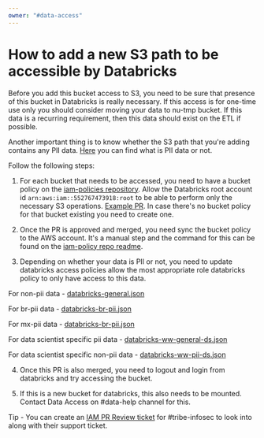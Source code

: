 ```yaml
---
owner: "#data-access"
---
```


# How to add a new S3 path to be accessible by Databricks

Before you add this bucket access to S3, you need to be sure that presence of this bucket in Databricks is really necessary. If this access is for one-time use only you should consider moving your data to nu-tmp bucket. If this data is a recurring requirement, then this data should exist on the ETL if possible.

Another important thing is to know whether the S3 path that you're adding contains any PII data. [Here](https://data-platform-docs.nubank.com.br/data-users/FAQs/pii-data/#what-is-considered-as-pii-and-personal-data) you can find what is PII data or not.

Follow the following steps:

1. For each bucket that needs to be accessed, you need to have a bucket policy on the [iam-policies repository](https://github.com/nubank/iam-policies). Allow the Databricks root account id `arn:aws:iam::552767473918:root` to be able to perform only the necessary S3 operations. [Example PR](https://github.com/nubank/iam-policies/pull/6269). In case there's no bucket policy for that bucket existing you need to create one.

2. Once the PR is approved and merged, you need sync the bucket policy to the AWS account. It's a manual step and the command for this can be found on the [iam-policy repo readme](https://github.com/nubank/iam-policies#s3-bucket-policies).

3. Depending on whether your data is PII or not, you need to update databricks access policies allow the most appropriate role databricks policy to only have access to this data.

For non-pii data - [databricks-general.json](https://github.com/nubank/iam-policies/blob/master/groups/databricks-general.json)

For br-pii data - [databricks-br-pii.json](https://github.com/nubank/iam-policies/blob/master/groups/databricks-br-pii.json)

For mx-pii data - [databricks-br-pii.json](https://github.com/nubank/iam-policies/blob/master/groups/databricks-mx-pii.json)

For data scientist specific pii data -  [databricks-ww-general-ds.json](https://github.com/nubank/iam-policies/blob/master/groups/databricks-ww-general-ds.json)

For data scientist specific non-pii data - [databricks-ww-pii-ds.json](https://github.com/nubank/iam-policies/blob/master/groups/databricks-ww-pii-ds.json)

4. Once this PR is also merged, you need to logout and login from databricks and try accessing the bucket.

5. If this is a new bucket for databricks, this also needs to be mounted. Contact Data Access on #data-help channel for this.

Tip - You can create an [IAM PR Review ticket](https://nubank.atlassian.net/servicedesk/customer/portal/1) for #tribe-infosec to look into along with their support ticket.
